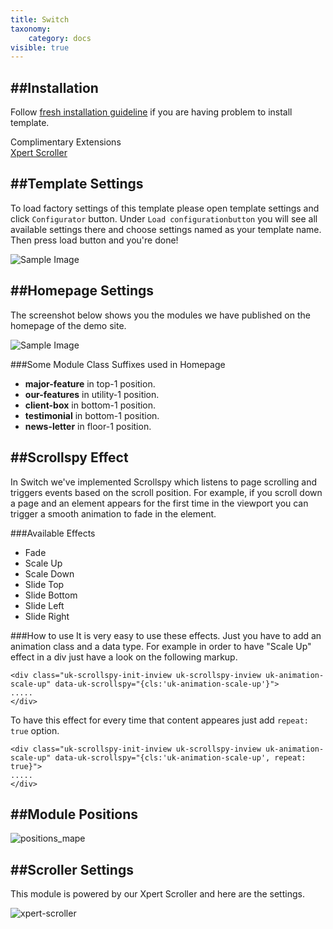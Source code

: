 ```yaml
---
title: Switch
taxonomy:
    category: docs
visible: true
---
```


##Installation
----------
Follow [fresh installation guideline](http://www.themexpert.com/docs/expose/basics/installation) if you are having problem to install template.


<div class="row">
	<div class="col-md-12">
		<div class="panel panel-primary">
  <!-- Default panel contents -->
  <div class="panel-heading">Complimentary Extensions</div>

  <!-- List group -->
  <div class="list-group">
    <div><a class="list-group-item" href="http://www.themexpert.com/joomla-extensions/xpert-scroller">Xpert Scroller</a></div>
    
  </div>
</div>
	</div>
</div>

##Template Settings
----------
To load factory settings of this template please open template settings and click `Configurator` button. Under `Load configurationbutton` you will see all available settings there and choose settings named as your template name. Then press load button and you're done!

![Sample Image](load-configuration.png)

##Homepage Settings
----------
The screenshot below shows you the modules we have published on the homepage of the demo site.

![Sample Image](home.jpg)

###Some Module Class Suffixes used in Homepage
- **major-feature** in top-1 position.
- **our-features** in utility-1 position.
- **client-box** in bottom-1 position.
- **testimonial** in bottom-1 position.
- **news-letter** in floor-1 position.

##Scrollspy Effect
----------
In Switch we've implemented Scrollspy which listens to page scrolling and triggers events based on the scroll position. For example, if you scroll down a page and an element appears for the first time in the viewport you can trigger a smooth animation to fade in the element.

###Available Effects
- Fade
- Scale Up
- Scale Down
- Slide Top
- Slide Bottom
- Slide Left
- Slide Right

###How to use
It is very easy to use these effects. Just you have to add an animation class and a data type. For example in order to have "Scale Up" effect in a div just have a look on the following markup.

```
<div class="uk-scrollspy-init-inview uk-scrollspy-inview uk-animation-scale-up" data-uk-scrollspy="{cls:'uk-animation-scale-up'}">
.....
</div>
```

To have this effect for every time that content appeares just add ```repeat: true``` option.

```
<div class="uk-scrollspy-init-inview uk-scrollspy-inview uk-animation-scale-up" data-uk-scrollspy="{cls:'uk-animation-scale-up', repeat: true}">
.....
</div>
```

##Module Positions
----------


![positions_mape](positions_map.jpg)

##Scroller Settings
----------
This module is powered by our Xpert Scroller and here are the settings.

![xpert-scroller](xpert-scroller.png)

